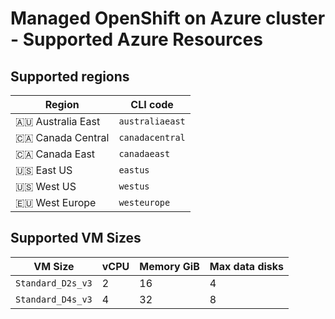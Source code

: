 # Managed OpenShift on Azure cluster - Supported Azure Resources

## Supported regions

|Region|CLI code|
|-|-|
|🇦🇺 Australia East|`australiaeast`|
|🇨🇦 Canada Central|`canadacentral`|
|🇨🇦 Canada East|`canadaeast`|
|🇺🇸 East US|`eastus`|
|🇺🇸 West US|`westus`|
|🇪🇺 West Europe|`westeurope`|

## Supported VM Sizes

|VM Size|vCPU|Memory GiB|Max data disks|
|-|-|-|-|
|`Standard_D2s_v3`|2|16|4|
|`Standard_D4s_v3`|4|32|8|
